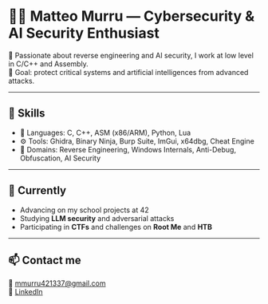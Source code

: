 # 👨‍💻 Matteo Murru — Cybersecurity & AI Security Enthusiast

🔐 Passionate about reverse engineering and AI security, I work at low level in C/C++ and Assembly.  
🎯 Goal: protect critical systems and artificial intelligences from advanced attacks.

---

## 🚀 Skills

- 🧠 Languages: C, C++, ASM (x86/ARM), Python, Lua  
- ⚙️ Tools: Ghidra, Binary Ninja, Burp Suite, ImGui, x64dbg, Cheat Engine  
- 🔬 Domains: Reverse Engineering, Windows Internals, Anti-Debug, Obfuscation, AI Security

---

## 🌱 Currently

- Advancing on my school projects at 42  
- Studying **LLM security** and adversarial attacks  
- Participating in **CTFs** and challenges on **Root Me** and **HTB**

---

## 📫 Contact me

📧 mmurru421337@gmail.com  
🔗 [LinkedIn](https://www.linkedin.com/in/matteo-murru-775720274/)  
